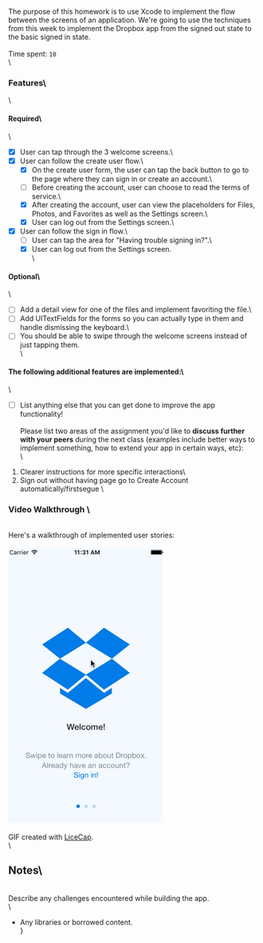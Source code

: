 The purpose of this homework is to use Xcode to implement the flow between the screens of an application. We're going to use the techniques from this week to implement the Dropbox app from the signed out state to the basic signed in state.\
\
Time spent: `10`\
\
### Features\
\
#### Required\
\
- [X] User can tap through the 3 welcome screens.\
- [X] User can follow the create user flow.\
  - [X] On the create user form, the user can tap the back button to go to the page where they can sign in or create an account.\
  - [ ] Before creating the account, user can choose to read the terms of service.\
  - [X] After creating the account, user can view the placeholders for Files, Photos, and Favorites as well as the Settings screen.\
  - [X] User can log out from the Settings screen.\
- [X] User can follow the sign in flow.\
  - [ ] User can tap the area for "Having trouble signing in?".\
  - [X] User can log out from the Settings screen.\
\
#### Optional\
\
- [ ] Add a detail view for one of the files and implement favoriting the file.\
- [ ] Add UITextFields for the forms so you can actually type in them and handle dismissing the keyboard.\
- [ ] You should be able to swipe through the welcome screens instead of just tapping them.\
\
#### The following **additional** features are implemented:\
\
- [ ] List anything else that you can get done to improve the app functionality!\
\
Please list two areas of the assignment you'd like to **discuss further with your peers** during the next class (examples include better ways to implement something, how to extend your app in certain ways, etc):\
\
1. Clearer instructions for more specific interactions\
2. Sign out without having page go to Create Account automatically/firstsegue
\
### Video Walkthrough \
\
Here's a walkthrough of implemented user stories:\
\
<img src='https://github.com/sdaviswalmart/DropBox/blob/master/DropBox.gif' title='Video Walkthrough' width='' alt='Video Walkthrough' />\
\
GIF created with [LiceCap](http://www.cockos.com/licecap/).\
\
## Notes\
\
Describe any challenges encountered while building the app.\
\
* Any libraries or borrowed content.\
}

